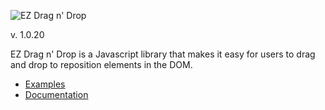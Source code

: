 ![EZ Drag n' Drop](logo.png)

v. 1.0.20

EZ Drag n' Drop is a Javascript library that makes it easy for users to drag and drop to reposition elements in the DOM.

 - [Examples](https://pamblam.github.io/ez-drag-n-drop/examples/)
 - [Documentation](https://pamblam.github.io/ez-drag-n-drop/docs/)
